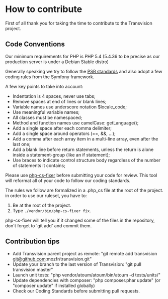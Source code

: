 # How to contribute

First of all thank you for taking the time to contribute to the Transvision project.

## Code Conventions

Our minimum requirements for PHP is PHP 5.4 (5.4.36 to be precise as our production server is under a Debian Stable distro)

Generally speaking we try to follow the [PSR standards](https://github.com/php-fig/fig-standards/tree/master/accepted) and also adopt a few coding rules from the Symfony framework.

A few key points to take into account:

* Indentation is 4 spaces, never use tabs;
* Remove spaces at end of lines or blank lines;
* Variable names use underscore notation $locale_code;
* Use meaningful variable names;
* All classes must be namespaced;
* Method and function names use camelCase: getLanguage();
* Add a single space after each comma delimiter;
* Add a single space around operators (==, &&, ...);
* Add a comma after each array item in a multi-line array, even after the last one;
* Add a blank line before return statements, unless the return is alone inside a statement-group (like an if statement);
* Use braces to indicate control structure body regardless of the number of statements it contains;

Please use [php-cs-fixer](https://github.com/FriendsOfPHP/PHP-CS-Fixer) before submitting your code for review. This tool will reformat all of your code to follow our coding standards.

The rules we follow are formalized in a .php_cs file at the root of the project. in order to use our ruleset, you have to:

1. Be at the root of the project.
2. Type ```./vendor/bin/php-cs-fixer fix```.

php-cs-fixer will tell you if it changed some of the files in the repository, don't forget to 'git add' and commit them.


## Contribution tips

* Add Transvision parent project as remote: "git remote add transvision git@github.com:mozfr/transvision.git"
* Update your branch to the last version of Transvision: "git pull transvision master"
* Launch unit tests: "php vendor/atoum/atoum/bin/atoum -d tests/units/"
* Update dependencies with composer: "php composer.phar update" (or "composer update" if installed globally)
* Check our Coding Standards before submitting pull requests.
